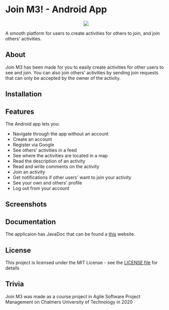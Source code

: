 # Join M3! - Android App

<p align="center">
	<img src=https://travis-ci.org/MiztaOak/dat257_team1.svg?branch=master/>
</p>


A smooth platform for users to create activities for others to join, and join others' activities.

## About
Join M3 has been made for you to easily create activities for other users to see and join. You can also join others' activities by sending join requests that can only be accepted by the owner of the activity.

## Installation


## Features
The Android app lets you:

- Navigate through the app without an account
- Create an account 
- Register via Google
- See others' activities in a feed
- See where the activities are located in a map
- Read the description of an activity
- Read and write comments on the activity
- Join an activity
- Get notifications if other users' want to join your activity
- See your own and others' profile
- Log out from your account

## Screenshots

## Documentation
The applicaion has JavaDoc that can be found a <a href="https://miztaoak.github.io/dat257_team1/">this</a> website.

## License
This project is licensed under the MIT License - see the <a href="LICENSE">LICENSE file</a> for details


## Trivia
Join M3 was made as a course project in Agile Software Project Management on Chalmers University of Technology in 2020
